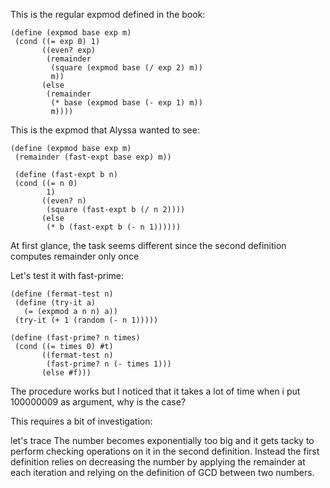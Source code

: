 This is the regular expmod defined in the book:

 ``` racket
(define (expmod base exp m)
  (cond ((= exp 0) 1)
        ((even? exp)
         (remainder 
          (square (expmod base (/ exp 2) m))
          m))
        (else
         (remainder 
          (* base (expmod base (- exp 1) m))
          m))))
 ```

This is the expmod that Alyssa wanted to see:
 ``` racket
(define (expmod base exp m)
  (remainder (fast-expt base exp) m))
  
  (define (fast-expt b n)
  (cond ((= n 0) 
         1)
        ((even? n) 
         (square (fast-expt b (/ n 2))))
        (else 
         (* b (fast-expt b (- n 1))))))
 ```


At first glance, the task seems different since the second definition computes remainder only once

Let's test it with fast-prime:

 ``` racket
(define (fermat-test n)
  (define (try-it a)
    (= (expmod a n n) a))
  (try-it (+ 1 (random (- n 1)))))
  
(define (fast-prime? n times)
  (cond ((= times 0) #t)
        ((fermat-test n) 
         (fast-prime? n (- times 1)))
        (else #f)))
 ```		

The procedure works but I noticed that it takes a lot of time when i put 100000009 as argument, why is the case?

This requires a bit of investigation:

let's trace
The number becomes exponentially too big and it gets tacky to perform checking operations on it in the second definition.
Instead the first definition relies on decreasing the number by applying the remainder at each iteration and relying on the definition of GCD between two numbers.

